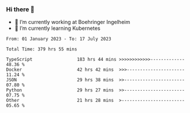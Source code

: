 ### Hi there 👋
- 🔭 I’m currently working at Boehringer Ingelheim
- 🌱 I’m currently learning Kubernetes

 
<!--START_SECTION:waka-->

```text
From: 01 January 2023 - To: 17 July 2023

Total Time: 379 hrs 55 mins

TypeScript                 183 hrs 44 mins >>>>>>>>>>>>-------------   48.36 %
Docker                     42 hrs 42 mins  >>>----------------------   11.24 %
JSON                       29 hrs 38 mins  >>-----------------------   07.80 %
Python                     29 hrs 27 mins  >>-----------------------   07.75 %
Other                      21 hrs 28 mins  >------------------------   05.65 %
```

<!--END_SECTION:waka-->

 
